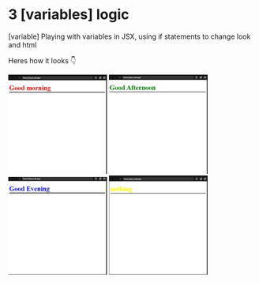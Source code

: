 # 3 [variables] logic

[variable] Playing with variables in JSX, using if statements to change look and html

Heres how it looks 👇
                               
<img src="https://github.com/more-mr/React-Practice/blob/master/3%20%5Bvariables%5D%20logic/programImg1.jpg?raw=true" width="200"/>
<img src="https://github.com/more-mr/React-Practice/blob/master/3%20%5Bvariables%5D%20logic/programImg2.jpg?raw=true" width="200"/>
<img src="https://github.com/more-mr/React-Practice/blob/master/3%20%5Bvariables%5D%20logic/programImg3.jpg?raw=true" width="200"/>
<img src="https://github.com/more-mr/React-Practice/blob/master/3%20%5Bvariables%5D%20logic/programImg4.jpg?raw=true" width="200"/>
